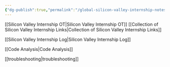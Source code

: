 ```yaml
---
{"dg-publish":true,"permalink":"/global-silicon-valley-internship-notes/","tags":["gardenEntry"]}
---
```


[[Silicon Valley Internship OT\|Silicon Valley Internship OT]]
[[Collection of Silicon Valley Internship Links\|Collection of Silicon Valley Internship Links]]

[[Silicon Valley Internship Log\|Silicon Valley Internship Log]]

[[Code Analysis\|Code Analysis]]

[[troubleshooting\|troubleshooting]]

